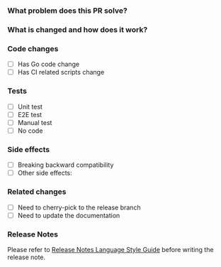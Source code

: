 <!--
Thank you for contributing to TiDB Operator!
Please complete the following template before creating a PR :D
Ref: TiDB Operator [CONTRIBUTING](https://github.com/pingcap/tidb-operator/blob/master/CONTRIBUTING.md) document
-->

### What problem does this PR solve?
<!--
Please describe the problem AS DETAILED AS POSSIBLE.
Add and ISSUE LINK WITH SUMMARY if exists.

For example:

    Fix the bug that syncing `Backup` CR will crash tidb-controller-manager pod when client TLS feature is enabled.

    Closes #xxx (issue number)
-->

### What is changed and how does it work?
<!--
Please describe the design that your implementation follows AS DETAILED AS POSSIBLE.

For example:

    The root cause is a nil pointer dereferencing. Add a `ptr != nil` check before access members of `ptr` to prevent the crash.
-->

### Code changes

- [ ] Has Go code change
- [ ] Has CI related scripts change

### Tests
<!-- AT LEAST ONE test must be included. -->

- [ ] Unit test <!-- If you added any unit test cases, check this box -->
- [ ] E2E test <!-- If you added any e2e test cases, check this box -->
- [ ] Manual test <!-- If this PR needs manual test, check this box, and add detailed manual test scripts or steps below, so that ANYONE CAN REPRODUCE IT. Ref: https://github.com/pingcap/tidb-operator/pull/3517 -->
- [ ] No code <!-- If this PR contains no code changes, check this box -->

### Side effects

- [ ] Breaking backward compatibility <!-- If this PR breaks things deployed with previous TiDB Operator versions, check this box -->
- [ ] Other side effects: <!-- Any other side effects, such as requiring additional storage / consumes substantial memory / potential reconciliation latency -->

### Related changes

- [ ] Need to cherry-pick to the release branch <!-- If this PR should also appear in the current release branch, check this box -->
- [ ] Need to update the documentation <!-- If this PR introduces new features / change previous usages, check this box -->

### Release Notes
<!--
If no need to add a release note, just type `NONE` in the following `release-note` block.
If the PR requires additional action from users to deploy the new release, start the release note with "ACTION REQUIRED: ".
-->
Please refer to [Release Notes Language Style Guide](https://github.com/pingcap/tidb-operator/blob/master/docs/release-note-guide.md) before writing the release note.

```release-note

```
